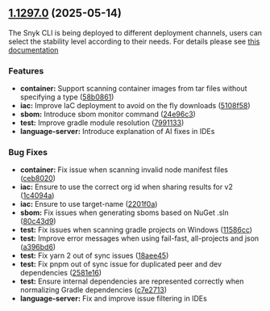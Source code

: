 ## [1.1297.0](https://github.com/snyk/snyk/compare/v1.1296.2...v1.1297.0) (2025-05-14)

The Snyk CLI is being deployed to different deployment channels, users can select the stability level according to their needs. For details please see [this documentation](https://docs.snyk.io/snyk-cli/releases-and-channels-for-the-snyk-cli)

### Features

* **container:** Support scanning container images from tar files without specifying a type ([58b0861](https://github.com/snyk/snyk/commit/58b0861f8ff6577b281de49619f711b8842e096a))
* **iac:** Improve IaC deployment to avoid on the fly downloads ([5108f58](https://github.com/snyk/snyk/commit/5108f58954b22de962cc3125f643e5823a439a20))
* **sbom:** Introduce sbom monitor command ([24e96c3](https://github.com/snyk/snyk/commit/24e96c33f153071fe798ed1b7a3ec78e5cc35733))
* **test:** Improve gradle module resolution  ([7991133](https://github.com/snyk/snyk/commit/79911337912082454e4362d9473c40699e059425))
* **language-server:** Introduce explanation of AI fixes in IDEs

### Bug Fixes

* **container:** Fix issue when scanning invalid node manifest files ([ceb8020](https://github.com/snyk/snyk/commit/ceb8020284db2b76abc42637caaa94d227c422ef))
* **iac:** Ensure to use the correct org id when sharing results for v2 ([1c4094a](https://github.com/snyk/snyk/commit/1c4094aff5a21b08eefed47508d33668940af003))
* **iac:** Ensure to use target-name ([2201f0a](https://github.com/snyk/snyk/commit/2201f0a46ac5747b4c58ed01990d1e9ae13f4eb7))
* **sbom:** Fix issues when generating sboms based on NuGet .sln ([80c43d9](https://github.com/snyk/snyk/commit/80c43d9a6f9f3a29f5f0df679d75d82fed48a7f5))
* **test:** Fix issues when scanning gradle projects on Windows ([11586cc](https://github.com/snyk/snyk/commit/11586cc587b3a05c2e7d279a3f40857f8c752068))
* **test:** Improve error messages when using fail-fast, all-projects and json ([a396bd6](https://github.com/snyk/snyk/commit/a396bd6ea4abd443a0ffce2a29b3f7e6154859ac))
* **test:** Fix yarn 2 out of sync issues ([18aee45](https://github.com/snyk/snyk/commit/18aee454a87fbeed480839fc91a04123840c6ff5))
* **test:** Fix pnpm out of sync issue for duplicated peer and dev dependencies ([2581e16](https://github.com/snyk/snyk/commit/2581e169ac813df49e8eccce8ae4bfd85f01378e))
* **test:** Ensure internal dependencies are represented correctly when normalizing Gradle dependencies ([c7e2713](https://github.com/snyk/snyk/commit/c7e2713a4d1d961857b95038c186085e14d8f415))
* **language-server:** Fix and improve issue filtering in IDEs

